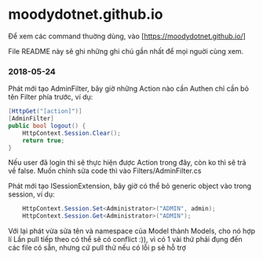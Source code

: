 # moodydotnet.github.io

Để xem các command thuờng dùng, vào [https://moodydotnet.github.io/]


File README này sẽ ghi những ghi chú gần nhất để mọi nguời cùng xem.

### 2018-05-24

Phát mới tạo AdminFilter, bây giờ những Action nào cần Authen chỉ cần bỏ tên Filter phía trước, ví dụ:
```c#
[HttpGet("[action]")]
[AdminFilter]
public bool logout() {
    HttpContext.Session.Clear();
    return true;
}
```
Nếu user đã login thì sẽ thực hiện được Action trong đây, còn ko thì sẽ trả về false. Muốn chỉnh sửa code thì vào Filters/AdminFilter.cs

Phát mới tạo ISessionExtension, bây giờ có thể bỏ generic object vào trong session, ví dụ:
```c#
    HttpContext.Session.Set<Administrator>("ADMIN", admin);
    HttpContext.Session.Get<Administrator>("ADMIN");
```

Với lại phát vừa sửa tên và namespace của Model thành Models, cho nó hợp lí
Lần pull tiếp theo có thể sẽ có conflict :)), vì có 1 vài thứ phải đụng đến các file có sẵn, nhưng cứ pull thử nếu có lỗi p sẽ hỗ trợ